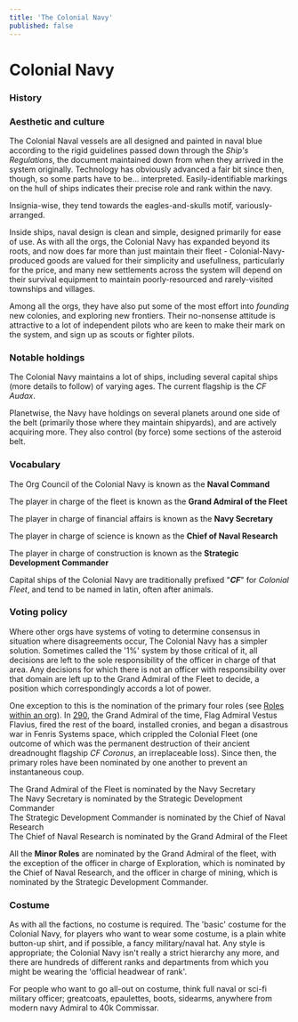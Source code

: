 ```yaml
---
title: 'The Colonial Navy'
published: false
---
```


# Colonial Navy

### History

### Aesthetic and culture

The Colonial Naval vessels are all designed and painted in naval blue according to the rigid guidelines passed down through the _Ship's Regulations_, the document maintained down from when they arrived in the system originally. Technology has obviously advanced a fair bit since then, though, so some parts have to be... interpreted. Easily-identifiable markings on the hull of ships indicates their precise role and rank within the navy.

Insignia-wise, they tend towards the eagles-and-skulls motif, variously-arranged.

Inside ships, naval design is clean and simple, designed primarily for ease of use. As with all the orgs, the Colonial Navy has expanded beyond its roots, and now does far more than just maintain their fleet - Colonial-Navy-produced goods are valued for their simplicity and usefullness, particularly for the price, and many new settlements across the system will depend on their survival equipment to maintain poorly-resourced and rarely-visited townships and villages.

Among all the orgs, they have also put some of the most effort into _founding_ new colonies, and exploring new frontiers. Their no-nonsense attitude is attractive to a lot of independent pilots who are keen to make their mark on the system, and sign up as scouts or fighter pilots.

### Notable holdings

The Colonial Navy maintains a lot of ships, including several capital ships (more details to follow) of varying ages. The current flagship is the _CF Audax_.

Planetwise, the Navy have holdings on several planets around one side of the belt (primarily those where they maintain shipyards), and are actively acquiring more. They also control (by force) some sections of the asteroid belt.

### Vocabulary
The Org Council of the Colonial Navy is known as the **Naval Command**

The player in charge of the fleet is known as the **Grand Admiral of the Fleet**

The player in charge of financial affairs is known as the **Navy Secretary**

The player in charge of science is known as the **Chief of Naval Research**

The player in charge of construction is known as the **Strategic Development Commander**

Capital ships of the Colonial Navy are traditionally prefixed "**_CF_**" for _Colonial Fleet_, and tend to be named in latin, often after animals.

### Voting policy
Where other orgs have systems of voting to determine consensus in situation where disagreements occur, The Colonial Navy has a simpler solution. Sometimes called the '1%' system by those critical of it, all decisions are left to the sole responsibility of the officer in charge of that area. Any decisions for which there is not an officer with responsibility over that domain are left up to the Grand Admiral of the Fleet to decide, a position which correspondingly accords a lot of power.

One exception to this is the nomination of the primary four roles (see [Roles within an org](/orgs/roles)). In [290](/history), the Grand Admiral of the time, Flag Admiral Vestus Flavius, fired the rest of the board, installed cronies, and began a disastrous war in Fenris Systems space, which crippled the Colonial Fleet (one outcome of which was the permanent destruction of their ancient dreadnought flagship _CF Coronus_, an irreplaceable loss). Since then, the primary roles have been nominated by one another to prevent an instantaneous coup.

The Grand Admiral of the Fleet is nominated by the Navy Secretary  
The Navy Secretary is nominated by the Strategic Development Commander  
The Strategic Development Commander is nominated by the Chief of Naval Research  
The Chief of Naval Research is nominated by the Grand Admiral of the Fleet  

All the **Minor Roles** are nominated by the Grand Admiral of the fleet, with the exception of the officer in charge of Exploration, which is nominated by the Chief of Naval Research, and the officer in charge of mining, which is nominated by the Strategic Development Commander.

### Costume
As with all the factions, no costume is required. The 'basic' costume for the Colonial Navy, for players who want to wear some costume, is a plain white button-up shirt, and if possible, a fancy military/naval hat. Any style is appropriate; the Colonial Navy isn't really a strict hierarchy any more, and there are hundreds of different ranks and departments from which you might be wearing the 'official headwear of rank'.

For people who want to go all-out on costume, think full naval or sci-fi military officer; greatcoats, epaulettes, boots, sidearms, anywhere from modern navy Admiral to 40k Commissar.
